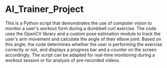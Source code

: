 # AI_Trainer_Project
This is a Python script that demonstrates the use of computer vision to monitor a user's workout form during a dumbbell curl exercise. The code uses the OpenCV library and a custom pose estimation module to track the user's arm movement and calculate the angle of their elbow joint. Based on this angle, the code determines whether the user is performing the exercise correctly or not, and displays a progress bar and a counter on the screen accordingly. The script can be adapted for real-time monitoring during a workout session or for analysis of pre-recorded videos.
